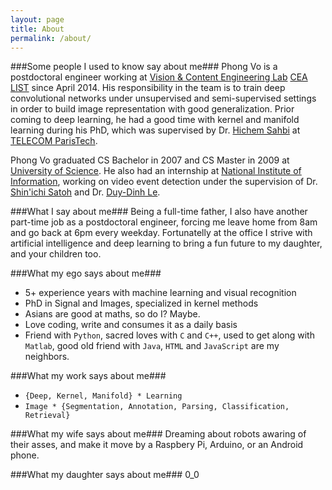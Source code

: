 ```yaml
---
layout: page
title: About
permalink: /about/
---
```


###Some people I used to know say about me###
Phong Vo is a postdoctoral engineer working at [Vision & Content Engineering Lab](http://www.kalisteo.eu/en/index.htm) [CEA LIST](http://www-list.cea.fr/index.php/en/) since April 2014. His responsibility in the team is to train deep convolutional networks under unsupervised and semi-supervised settings in order to build image representation with good generalization. Prior coming to deep learning, he had a good time with kernel and manifold learning during his PhD, which was supervised by Dr. [Hichem Sahbi](http://perso.telecom-paristech.fr/~sahbi/) at [TELECOM ParisTech](http://www.telecom-paristech.fr/).

Phong Vo graduated CS Bachelor in 2007 and CS Master in 2009 at [University of Science](http://www.hcmus.edu.vn/en/index.php). He also had an internship at [National Institute of Information](http://www.nii.ac.jp/en/), working on video event detection under the supervision of Dr. [Shin'ichi Satoh](http://research.nii.ac.jp/~satoh/) and Dr. [Duy-Dinh Le](http://satoh-lab.ex.nii.ac.jp/users/ledduy/).

###What I say about me###
Being a full-time father, I also have another part-time job as a postdoctoral engineer, forcing me leave home from 8am and go back at 6pm every weekday. Fortunatelly at the office I strive with artificial intelligence and deep learning to bring a fun future to my daughter, and your children too.

###What my ego says about me###
* 5+ experience years with machine learning and visual recognition
* PhD in Signal and Images, specialized in kernel methods
* Asians are good at maths, so do I? Maybe.
* Love coding, write and consumes it as a daily basis
* Friend with `Python`, sacred loves with `C` and `C++`, used to get along with `Matlab`, good old friend with `Java`, `HTML` and `JavaScript` are my neighbors.

###What my work says about me###
* `{Deep, Kernel, Manifold} * Learning`
* `Image * {Segmentation, Annotation, Parsing, Classification, Retrieval}`

###What my wife says about me###
Dreaming about robots awaring of their asses, and make it move by a Raspbery Pi, Arduino, or an Android phone.

###What my daughter says about me###
0_0
